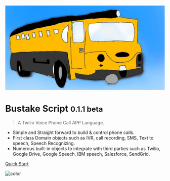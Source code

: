 <!-- _coverpage.md -->

![logo](_media/logo.jpg)

# Bustake Script <small>0.1.1 beta</small>

> A Twilio Voice Phone Call APP Language.

- Simple and Straight forward to build & control phone calls.
- First class Domain objects such as IVR, call recording, SMS, Text to speech, Speech Recognizing.
- Numerous built-in objects to integrate with third parties such as Twilio, Google Drive, Google Speech, IBM speech, Salesforce, SendGrid.

[Quick Start](quickstart.md)




<!-- background color -->

![color](#f0f0f0)